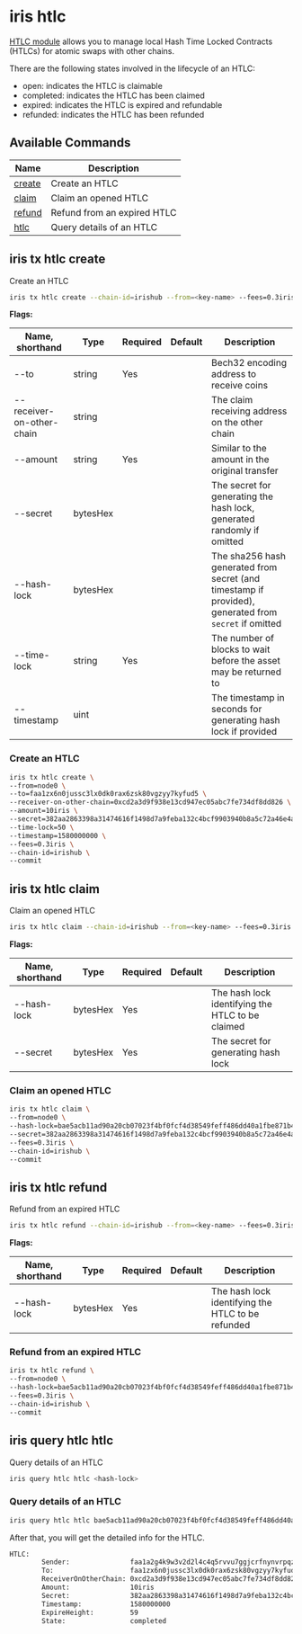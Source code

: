 # iris htlc

[HTLC module](../features/htlc.md) allows you to manage local Hash Time Locked Contracts (HTLCs) for atomic swaps with other chains.

There are the following states involved in the lifecycle of an HTLC:

- open: indicates the HTLC is claimable
- completed: indicates the HTLC has been claimed
- expired: indicates the HTLC is expired and refundable
- refunded: indicates the HTLC has been refunded

## Available Commands

| Name                                   | Description                 |
| -------------------------------------- | --------------------------- |
| [create](#iris-tx-htlc-create)         | Create an HTLC              |
| [claim](#iris-tx-htlc-claim)           | Claim an opened HTLC        |
| [refund](#iris-tx-htlc-refund)         | Refund from an expired HTLC |
| [htlc](#iris-query-htlc-htlc)          | Query details of an HTLC    |

## iris tx htlc create

Create an HTLC

```bash
iris tx htlc create --chain-id=irishub --from=<key-name> --fees=0.3iris --to=<to> --receiver-on-other-chain=<receiver-on-other-chain> --amount=<amount> --secret=<secret> --time-lock=<time-lock> --timestamp=<timestamp>
```

**Flags:**

| Name, shorthand           | Type     | Required | Default | Description                                                                                           |
| ------------------------- | -------- | -------- | ------- | ----------------------------------------------------------------------------------------------------- |
| --to                      | string   | Yes      |         | Bech32 encoding address to receive coins                                                              |
| --receiver-on-other-chain | string   |          |         | The claim receiving address on the other chain                                                        |
| --amount                  | string   | Yes      |         | Similar to the amount in the original transfer                                                        |
| --secret                  | bytesHex |          |         | The secret for generating the hash lock, generated randomly if omitted                                |
| --hash-lock               | bytesHex |          |         | The sha256 hash generated from secret (and timestamp if provided), generated from `secret` if omitted |
| --time-lock               | string   | Yes      |         | The number of blocks to wait before the asset may be returned to                                      |
| --timestamp               | uint     |          |         | The timestamp in seconds for generating hash lock if provided                                         |

### Create an HTLC

```bash
iris tx htlc create \
--from=node0 \
--to=faa1zx6n0jussc3lx0dk0rax6zsk80vgzyy7kyfud5 \
--receiver-on-other-chain=0xcd2a3d9f938e13cd947ec05abc7fe734df8dd826 \
--amount=10iris \
--secret=382aa2863398a31474616f1498d7a9feba132c4bcf9903940b8a5c72a46e4a41 \
--time-lock=50 \
--timestamp=1580000000 \
--fees=0.3iris \
--chain-id=irishub \
--commit
```

## iris tx htlc claim

Claim an opened HTLC

```bash
iris tx htlc claim --chain-id=irishub --from=<key-name> --fees=0.3iris --hash-lock=<hash-lock> --secret=<secret>
```

**Flags:**

| Name, shorthand | Type     | Required | Default | Description                                      |
| --------------- | -------- | -------- | ------- | ------------------------------------------------ |
| --hash-lock     | bytesHex | Yes      |         | The hash lock identifying the HTLC to be claimed |
| --secret        | bytesHex | Yes      |         | The secret for generating hash lock              |

### Claim an opened HTLC

```bash
iris tx htlc claim \
--from=node0 \
--hash-lock=bae5acb11ad90a20cb07023f4bf0fcf4d38549feff486dd40a1fbe871b4aabdf \
--secret=382aa2863398a31474616f1498d7a9feba132c4bcf9903940b8a5c72a46e4a41 \
--fees=0.3iris \
--chain-id=irishub \
--commit
```

## iris tx htlc refund

Refund from an expired HTLC

```bash
iris tx htlc refund --chain-id=irishub --from=<key-name> --fees=0.3iris --hash-lock=<hash-lock>
```

**Flags:**

| Name, shorthand | Type     | Required | Default | Description                                       |
| --------------- | -------- | -------- | ------- | ------------------------------------------------- |
| --hash-lock     | bytesHex | Yes      |         | The hash lock identifying the HTLC to be refunded |

### Refund from an expired HTLC

```bash
iris tx htlc refund \
--from=node0 \
--hash-lock=bae5acb11ad90a20cb07023f4bf0fcf4d38549feff486dd40a1fbe871b4aabdf \
--fees=0.3iris \
--chain-id=irishub \
--commit
```

## iris query htlc htlc

Query details of an HTLC

```bash
iris query htlc htlc <hash-lock>
```

### Query details of an HTLC

```bash
iris query htlc htlc bae5acb11ad90a20cb07023f4bf0fcf4d38549feff486dd40a1fbe871b4aabdf
```

After that, you will get the detailed info for the HTLC.

```bash
HTLC:
        Sender:               faa1a2g4k9w3v2d2l4c4q5rvvu7ggjcrfnynvrpqze
        To:                   faa1zx6n0jussc3lx0dk0rax6zsk80vgzyy7kyfud5
        ReceiverOnOtherChain: 0xcd2a3d9f938e13cd947ec05abc7fe734df8dd826
        Amount:               10iris
        Secret:               382aa2863398a31474616f1498d7a9feba132c4bcf9903940b8a5c72a46e4a41
        Timestamp:            1580000000
        ExpireHeight:         59
        State:                completed
```
